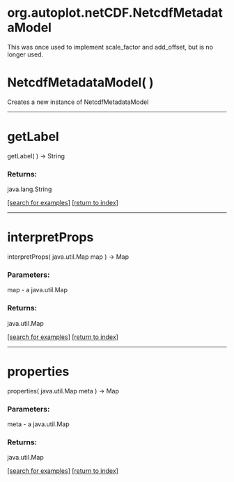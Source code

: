 # org.autoplot.netCDF.NetcdfMetadataModel

This was once used to implement scale_factor and add_offset, but is no longer used.

# NetcdfMetadataModel( )
Creates a new instance of NetcdfMetadataModel

***
<a name="getLabel"></a>
# getLabel
getLabel(  ) &rarr; String



### Returns:
java.lang.String


<a href="https://github.com/autoplot/dev/search?q=getLabel&unscoped_q=getLabel">[search for examples]</a>
<a href="https://github.com/autoplot/documentation/blob/master/javadoc/index-all.md">[return to index]</a>

***
<a name="interpretProps"></a>
# interpretProps
interpretProps( java.util.Map map ) &rarr; Map



### Parameters:
map - a java.util.Map

### Returns:
java.util.Map


<a href="https://github.com/autoplot/dev/search?q=interpretProps&unscoped_q=interpretProps">[search for examples]</a>
<a href="https://github.com/autoplot/documentation/blob/master/javadoc/index-all.md">[return to index]</a>

***
<a name="properties"></a>
# properties
properties( java.util.Map meta ) &rarr; Map



### Parameters:
meta - a java.util.Map

### Returns:
java.util.Map


<a href="https://github.com/autoplot/dev/search?q=properties&unscoped_q=properties">[search for examples]</a>
<a href="https://github.com/autoplot/documentation/blob/master/javadoc/index-all.md">[return to index]</a>

